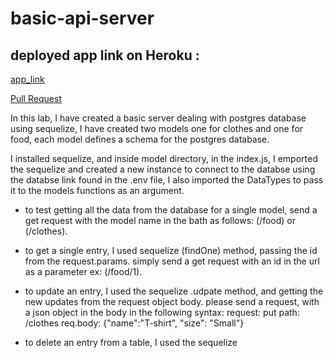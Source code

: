 # basic-api-server

## deployed app link on Heroku :

[app_link](https://advance-js-lab03.herokuapp.com/)

[Pull Request](https://github.com/JalalHasan-22/basic-api-server/pull/2)

In this lab, I have created a basic server dealing with postgres database using sequelize, I have created two models one for clothes and one for food, each model defines a schema for the postgres database.

I installed sequelize, and inside model directory, in the index.js, I emported the sequelize and created a new instance to connect to the databse using the databse link found in the .env file, I also imported the DataTypes to pass it to the models functions as an argument.

- to test getting all the data from the database for a single model, send a get request with the model name in the bath as follows: (/food) or (/clothes).

- to get a single entry, I used sequelize (findOne) method, passing the id from the request.params.
  simply send a get request with an id in the url as a parameter ex: (/food/1).

- to update an entry, I used the sequelize .udpate method, and getting the new updates from the request object body.
  please send a request, with a json object in the body in the following syntax:
  request: put
  path: /clothes
  req.body: {"name":"T-shirt", "size": "Small"}

- to delete an entry from a table, I used the sequelize
